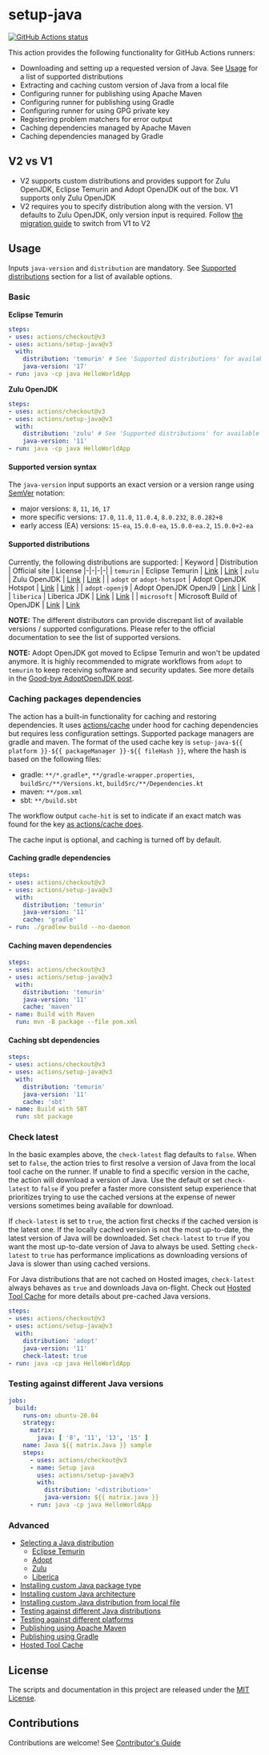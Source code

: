 # setup-java

<p align="left">
  <a href="https://github.com/actions/setup-java"><img alt="GitHub Actions status" src="https://github.com/actions/setup-java/workflows/Main%20workflow/badge.svg"></a>
</p>

This action provides the following functionality for GitHub Actions runners:
- Downloading and setting up a requested version of Java. See [Usage](#Usage) for a list of supported distributions
- Extracting and caching custom version of Java from a local file
- Configuring runner for publishing using Apache Maven
- Configuring runner for publishing using Gradle
- Configuring runner for using GPG private key
- Registering problem matchers for error output
- Caching dependencies managed by Apache Maven
- Caching dependencies managed by Gradle

## V2 vs V1
- V2 supports custom distributions and provides support for Zulu OpenJDK, Eclipse Temurin and Adopt OpenJDK  out of the box. V1 supports only Zulu OpenJDK
- V2 requires you to specify distribution along with the version. V1 defaults to Zulu OpenJDK, only version input is required. Follow [the migration guide](docs/switching-to-v2.md) to switch from V1 to V2

## Usage
Inputs `java-version` and `distribution` are mandatory. See [Supported distributions](#supported-distributions) section for a list of available options.

### Basic
**Eclipse Temurin**
```yaml
steps:
- uses: actions/checkout@v3
- uses: actions/setup-java@v3
  with:
    distribution: 'temurin' # See 'Supported distributions' for available options
    java-version: '17'
- run: java -cp java HelloWorldApp
```

**Zulu OpenJDK**
```yaml
steps:
- uses: actions/checkout@v3
- uses: actions/setup-java@v3
  with:
    distribution: 'zulu' # See 'Supported distributions' for available options
    java-version: '11'
- run: java -cp java HelloWorldApp
```

#### Supported version syntax
The `java-version` input supports an exact version or a version range using [SemVer](https://semver.org/) notation:
- major versions: `8`, `11`, `16`, `17`
- more specific versions: `17.0`, `11.0`, `11.0.4`, `8.0.232`, `8.0.282+8`
- early access (EA) versions: `15-ea`, `15.0.0-ea`, `15.0.0-ea.2`, `15.0.0+2-ea`

#### Supported distributions
Currently, the following distributions are supported:
| Keyword | Distribution | Official site | License
|-|-|-|-|
| `temurin` | Eclipse Temurin | [Link](https://adoptium.net/) | [Link](https://adoptium.net/about.html)
| `zulu` | Zulu OpenJDK | [Link](https://www.azul.com/downloads/zulu-community/?package=jdk) | [Link](https://www.azul.com/products/zulu-and-zulu-enterprise/zulu-terms-of-use/) |
| `adopt` or `adopt-hotspot` | Adopt OpenJDK Hotspot | [Link](https://adoptopenjdk.net/) | [Link](https://adoptopenjdk.net/about.html) |
| `adopt-openj9` | Adopt OpenJDK OpenJ9 | [Link](https://adoptopenjdk.net/) | [Link](https://adoptopenjdk.net/about.html) |
| `liberica` | Liberica JDK | [Link](https://bell-sw.com/) | [Link](https://bell-sw.com/liberica_eula/) |
| `microsoft` | Microsoft Build of OpenJDK | [Link](https://www.microsoft.com/openjdk) | [Link](https://docs.microsoft.com/java/openjdk/faq)

**NOTE:** The different distributors can provide discrepant list of available versions / supported configurations. Please refer to the official documentation to see the list of supported versions.

**NOTE:** Adopt OpenJDK got moved to Eclipse Temurin and won't be updated anymore. It is highly recommended to migrate workflows from `adopt` to `temurin` to keep receiving software and security updates. See more details in the [Good-bye AdoptOpenJDK post](https://blog.adoptopenjdk.net/2021/08/goodbye-adoptopenjdk-hello-adoptium/).

### Caching packages dependencies
The action has a built-in functionality for caching and restoring dependencies. It uses [actions/cache](https://github.com/actions/cache) under hood for caching dependencies but requires less configuration settings. Supported package managers are gradle and maven. The format of the used cache key is `setup-java-${{ platform }}-${{ packageManager }}-${{ fileHash }}`, where the hash is based on the following files:
- gradle: `**/*.gradle*`, `**/gradle-wrapper.properties`, `buildSrc/**/Versions.kt`, `buildSrc/**/Dependencies.kt`
- maven: `**/pom.xml`
- sbt:  `**/build.sbt`

The workflow output `cache-hit` is set to indicate if an exact match was found for the key [as actions/cache does](https://github.com/actions/cache/tree/main#outputs).

The cache input is optional, and caching is turned off by default.

#### Caching gradle dependencies
```yaml
steps:
- uses: actions/checkout@v3
- uses: actions/setup-java@v3
  with:
    distribution: 'temurin'
    java-version: '11'
    cache: 'gradle'
- run: ./gradlew build --no-daemon
```

#### Caching maven dependencies
```yaml
steps:
- uses: actions/checkout@v3
- uses: actions/setup-java@v3
  with:
    distribution: 'temurin'
    java-version: '11'
    cache: 'maven'
- name: Build with Maven
  run: mvn -B package --file pom.xml
```

#### Caching sbt dependencies
```yaml
steps:
- uses: actions/checkout@v3
- uses: actions/setup-java@v3
  with:
    distribution: 'temurin'
    java-version: '11'
    cache: 'sbt'
- name: Build with SBT
  run: sbt package
```

### Check latest
In the basic examples above, the `check-latest` flag defaults to `false`. When set to `false`, the action tries to first resolve a version of Java from the local tool cache on the runner. If unable to find a specific version in the cache, the action will download a version of Java. Use the default or set `check-latest` to `false` if you prefer a faster more consistent setup experience that prioritizes trying to use the cached versions at the expense of newer versions sometimes being available for download.

If `check-latest` is set to `true`, the action first checks if the cached version is the latest one. If the locally cached version is not the most up-to-date, the latest version of Java will be downloaded. Set `check-latest` to `true` if you want the most up-to-date version of Java to always be used. Setting `check-latest` to `true` has performance implications as downloading versions of Java is slower than using cached versions.

For Java distributions that are not cached on Hosted images, `check-latest` always behaves as `true` and downloads Java on-flight. Check out [Hosted Tool Cache](docs/advanced-usage.md#Hosted-Tool-Cache) for more details about pre-cached Java versions.  


```yaml
steps:
- uses: actions/checkout@v3
- uses: actions/setup-java@v3
  with:
    distribution: 'adopt'
    java-version: '11'
    check-latest: true
- run: java -cp java HelloWorldApp
```

### Testing against different Java versions
```yaml
jobs:
  build:
    runs-on: ubuntu-20.04
    strategy:
      matrix:
        java: [ '8', '11', '13', '15' ]
    name: Java ${{ matrix.Java }} sample
    steps:
      - uses: actions/checkout@v3
      - name: Setup java
        uses: actions/setup-java@v3
        with:
          distribution: '<distribution>'
          java-version: ${{ matrix.java }}
      - run: java -cp java HelloWorldApp
```

### Advanced
- [Selecting a Java distribution](docs/advanced-usage.md#Selecting-a-Java-distribution)
  - [Eclipse Temurin](docs/advanced-usage.md#Eclipse-Temurin)
  - [Adopt](docs/advanced-usage.md#Adopt)
  - [Zulu](docs/advanced-usage.md#Zulu)
  - [Liberica](docs/advanced-usage.md#Liberica)
- [Installing custom Java package type](docs/advanced-usage.md#Installing-custom-Java-package-type)
- [Installing custom Java architecture](docs/advanced-usage.md#Installing-custom-Java-architecture)
- [Installing custom Java distribution from local file](docs/advanced-usage.md#Installing-Java-from-local-file)
- [Testing against different Java distributions](docs/advanced-usage.md#Testing-against-different-Java-distributions)
- [Testing against different platforms](docs/advanced-usage.md#Testing-against-different-platforms)
- [Publishing using Apache Maven](docs/advanced-usage.md#Publishing-using-Apache-Maven)
- [Publishing using Gradle](docs/advanced-usage.md#Publishing-using-Gradle)
- [Hosted Tool Cache](docs/advanced-usage.md#Hosted-Tool-Cache)

## License

The scripts and documentation in this project are released under the [MIT License](LICENSE).

## Contributions

Contributions are welcome! See [Contributor's Guide](CONTRIBUTING.md)

